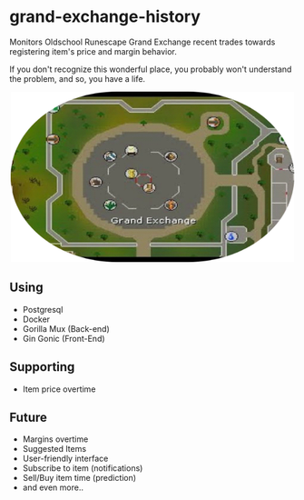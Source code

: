 # grand-exchange-history

Monitors Oldschool Runescape Grand Exchange recent trades towards registering item's price and margin behavior.

If you don't recognize this wonderful place, you probably won't understand the problem, and so, you have a life.

<p align="center">
<img width="500" height="300" src="https://github.com/suduaya/grand-exchange-history/blob/master/images/ge.png?raw=true"/>
</p>

## Using
- Postgresql
- Docker
- Gorilla Mux (Back-end)
- Gin Gonic (Front-End)

## Supporting
- Item price overtime

## Future 
- Margins overtime
- Suggested Items
- User-friendly interface
- Subscribe to item (notifications)
- Sell/Buy item time (prediction)
- and even more..
